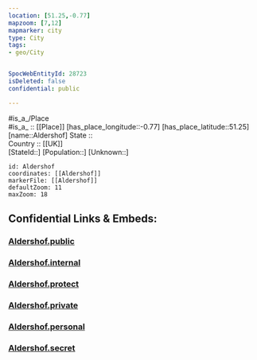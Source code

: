 ```yaml
---
location: [51.25,-0.77] 
mapzoom: [7,12] 
mapmarker: city 
type: City
tags:
- geo/City


SpocWebEntityId: 28723
isDeleted: false
confidential: public

---
```

#is_a_/Place  
#is_a_ :: [[Place]] 
[has_place_longitude::-0.77] 
[has_place_latitude::51.25] 
[name::Aldershof] 
State ::  
Country :: [[UK]]  
[StateId::] 
[Population::] 
[Unknown::] 


```leaflet
id: Aldershof
coordinates: [[Aldershof]] 
markerFile: [[Aldershof]] 
defaultZoom: 11 
maxZoom: 18
```


## Confidential Links & Embeds: 

### [Aldershof.public](/_public/\Earth\Continent\Europe\Europe~North\UK\England\Regions~England\South_East_England\Hampshire,County\cities~Hampshire\Rushmoor\cities~RushmoorAldershof.public.md) 

### [Aldershof.internal](/_internal/\Earth\Continent\Europe\Europe~North\UK\England\Regions~England\South_East_England\Hampshire,County\cities~Hampshire\Rushmoor\cities~RushmoorAldershof.internal.md) 

### [Aldershof.protect](/_protect/\Earth\Continent\Europe\Europe~North\UK\England\Regions~England\South_East_England\Hampshire,County\cities~Hampshire\Rushmoor\cities~RushmoorAldershof.protect.md) 

### [Aldershof.private](/_private/\Earth\Continent\Europe\Europe~North\UK\England\Regions~England\South_East_England\Hampshire,County\cities~Hampshire\Rushmoor\cities~RushmoorAldershof.private.md) 

### [Aldershof.personal](/_personal/\Earth\Continent\Europe\Europe~North\UK\England\Regions~England\South_East_England\Hampshire,County\cities~Hampshire\Rushmoor\cities~RushmoorAldershof.personal.md) 

### [Aldershof.secret](/_secret/\Earth\Continent\Europe\Europe~North\UK\England\Regions~England\South_East_England\Hampshire,County\cities~Hampshire\Rushmoor\cities~RushmoorAldershof.secret.md)

